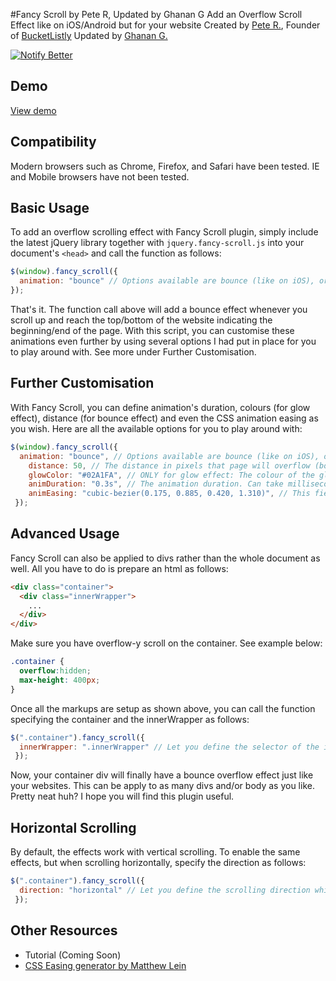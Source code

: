 #Fancy Scroll by Pete R, Updated by Ghanan G
Add an Overflow Scroll Effect like on iOS/Android but for your website
Created by [Pete R.](http://www.thepetedesign.com), Founder of [BucketListly](http://www.bucketlistly.com)
Updated by [Ghanan G.](http://ghanan.ca)

[![Notify Better](http://www.thepetedesign.com/images/fancy_scroll_image2.png "Fancy Scroll")](http://www.thepetedesign.com/demos/fancy_scroll_demo.html)

## Demo
[View demo](http://www.thepetedesign.com/demos/fancy_scroll_demo.html)

## Compatibility
Modern browsers such as Chrome, Firefox, and Safari have been tested. IE and Mobile browsers have not been tested.

## Basic Usage
To add an overflow scrolling effect with Fancy Scroll plugin, simply include the latest jQuery library together with `jquery.fancy-scroll.js` into your document's `<head>` and call the function as follows:
  
````javascript
$(window).fancy_scroll({
  animation: "bounce" // Options available are bounce (like on iOS), or glow (like on Android 4.0+)
});
````
That's it. The function call above will add a bounce effect whenever you scroll up and reach the top/bottom of the website indicating the beginning/end of the page. With this script, you can customise these animations even further by using several options I had put in place for you to play around with. See more under Further Customisation.

## Further Customisation
With Fancy Scroll, you can define animation's duration, colours (for glow effect), distance (for bounce effect) and even the CSS animation easing as you wish. Here are all the available options for you to play around with:

````javascript
$(window).fancy_scroll({
  animation: "bounce", // Options available are bounce (like on iOS), or glow (like on Android 4.0+)
 	distance: 50, // The distance in pixels that page will overflow (bounce) or show a glow (glow). Default is 50 pixels.
 	glowColor: "#02A1FA", // ONLY for glow effect: The colour of the glow effect. Default is #02A1FA (blueish).
 	animDuration: "0.3s", // The animation duration. Can take milliseconds (200ms) or seconds value (0.2s). Default is 0.2s
 	animEasing: "cubic-bezier(0.175, 0.885, 0.420, 1.310)", // This field accept css easing options. Options available are: linear, ease-in, ease-out, ease-in-out or you can generate it with the tool available here: http://matthewlein.com/ceaser/
 });
````

## Advanced Usage
Fancy Scroll can also be applied to divs rather than the whole document as well. All you have to do is prepare an html as follows:

````html
<div class="container">
  <div class="innerWrapper">
    ...
  </div>
</div>
````
Make sure you have overflow-y scroll on the container. See example below:

````css
.container {
  overflow:hidden;
  max-height: 400px;
}
````

Once all the markups are setup as shown above, you can call the function specifying the container and the innerWrapper as follows:

````javascript
$(".container").fancy_scroll({
  innerWrapper: ".innerWrapper" // Let you define the selector of the inner div for the animation to be applied.
 });
````
Now, your container div will finally have a bounce overflow effect just like your websites. This can be apply to as many divs and/or body as you like. Pretty neat huh? I hope you will find this plugin useful.

## Horizontal Scrolling
By default, the effects work with vertical scrolling. To enable the same effects, but when scrolling horizontally, specify the direction as follows:
````javascript
$(".container").fancy_scroll({
  direction: "horizontal" // Let you define the scrolling direction which you want to apply the effect for.
 });
````

## Other Resources
- Tutorial (Coming Soon)
- [CSS Easing generator by Matthew Lein](http://matthewlein.com/ceaser/)
